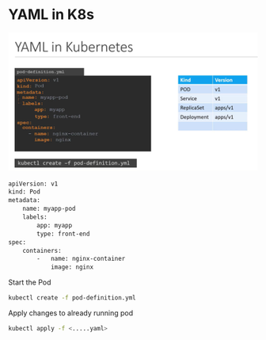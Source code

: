 # YAML in K8s

![K8 YML](../../images/kubernetes_yaml1.png)

```bash
apiVersion: v1
kind: Pod
metadata:
    name: myapp-pod
    labels:
        app: myapp
        type: front-end
spec:
    containers:
        -   name: nginx-container
            image: nginx

```

Start the Pod
```bash
kubectl create -f pod-definition.yml
```

Apply changes to already running pod
```bash
kubectl apply -f <.....yaml>
```